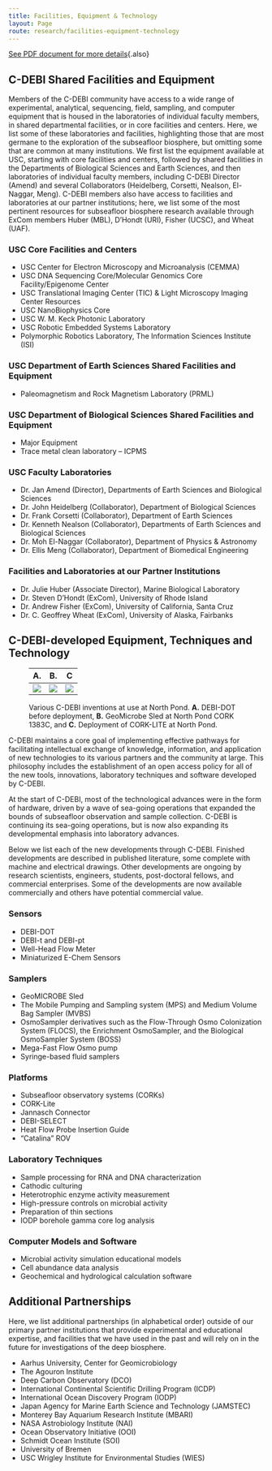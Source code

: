 ```yaml
---
title: Facilities, Equipment & Technology
layout: Page
route: research/facilities-equipment-technology
---
```


[See PDF document for more details](http://www.darkenergybiosphere.org/wp-content/uploads/docs/C-DEBI%20Shared%20Resources%20and%20Facilities.pdf){.also}

## C-DEBI Shared Facilities and Equipment

Members of the C-DEBI community have access to a wide range of experimental, analytical, sequencing, field, sampling, and computer equipment that is housed in the laboratories of individual faculty members, in shared departmental facilities, or in core facilities and centers. Here, we list some of these laboratories and facilities, highlighting those that are most germane to the exploration of the subseafloor biosphere, but omitting some that are common at many institutions. We first list the equipment available at USC, starting with core facilities and centers, followed by shared facilities in the Departments of Biological Sciences and Earth Sciences, and then laboratories of individual faculty members, including C-DEBI Director (Amend) and several Collaborators (Heidelberg, Corsetti, Nealson, El-Naggar, Meng). C-DEBI members also have access to facilities and laboratories at our partner institutions; here, we list some of the most pertinent resources for subseafloor biosphere research available through ExCom members Huber (MBL), D’Hondt (URI), Fisher (UCSC), and Wheat (UAF).

### USC Core Facilities and Centers

*   USC Center for Electron Microscopy and Microanalysis (CEMMA)
*   USC DNA Sequencing Core/Molecular Genomics Core Facility/Epigenome Center
*   USC Translational Imaging Center (TIC) & Light Microscopy Imaging Center Resources
*   USC NanoBiophysics Core
*   USC W. M. Keck Photonic Laboratory
*   USC Robotic Embedded Systems Laboratory
*   Polymorphic Robotics Laboratory, The Information Sciences Institute (ISI)

### USC Department of Earth Sciences Shared Facilities and Equipment

*   Paleomagnetism and Rock Magnetism Laboratory (PRML)

### USC Department of Biological Sciences Shared Facilities and Equipment

*   Major Equipment
*   Trace metal clean laboratory – ICPMS

### USC Faculty Laboratories

*   Dr. Jan Amend (Director), Departments of Earth Sciences and Biological Sciences
*   Dr. John Heidelberg (Collaborator), Department of Biological Sciences
*   Dr. Frank Corsetti (Collaborator), Department of Earth Sciences
*   Dr. Kenneth Nealson (Collaborator), Departments of Earth Sciences and Biological Sciences
*   Dr. Moh El-Naggar (Collaborator), Department of Physics & Astronomy
*   Dr. Ellis Meng (Collaborator), Department of Biomedical Engineering

### Facilities and Laboratories at our Partner Institutions

*   Dr. Julie Huber (Associate Director), Marine Biological Laboratory
*   Dr. Steven D’Hondt (ExCom), University of Rhode Island
*   Dr. Andrew Fisher (ExCom), University of California, Santa Cruz
*   Dr. C. Geoffrey Wheat (ExCom), University of Alaska, Fairbanks

## C-DEBI-developed Equipment, Techniques and Technology

<figure>

|A.|B.|C|
|-|-|-|
|![](http://www.darkenergybiosphere.org/wp-content/uploads/tools_DEBI-Dot.jpg)|![](http://www.darkenergybiosphere.org/wp-content/uploads/tools_GeoMicrobe.jpg)|![](http://www.darkenergybiosphere.org/wp-content/uploads/tools_CORK-Lite.jpeg)|
<figcaption>
Various C-DEBI inventions at use at North Pond. <strong>A.</strong> DEBI-DOT before deployment, <strong>B.</strong> GeoMicrobe Sled at North Pond CORK 1383C, and <strong>C.</strong> Deployment of CORK-LITE at North Pond.
</figcaption>
</figure>

C-DEBI maintains a core goal of implementing effective pathways for facilitating intellectual exchange of knowledge, information, and application of new technologies to its various partners and the community at large. This philosophy includes the establishment of an open access policy for all of the new tools, innovations, laboratory techniques and software developed by C-DEBI.

At the start of C-DEBI, most of the technological advances were in the form of hardware, driven by a wave of sea-going operations that expanded the bounds of subseafloor observation and sample collection. C-DEBI is continuing its sea-going operations, but is now also expanding its developmental emphasis into laboratory advances.

Below we list each of the new developments through C-DEBI. Finished developments are described in published literature, some complete with machine and electrical drawings. Other developments are ongoing by research scientists, engineers, students, post-doctoral fellows, and commercial enterprises. Some of the developments are now available commercially and others have potential commercial value.

### Sensors

*   DEBI-DOT
*   DEBI-t and DEBI-pt
*   Well-Head Flow Meter
*   Miniaturized E-Chem Sensors

### Samplers

*   GeoMICROBE Sled
*   The Mobile Pumping and Sampling system (MPS) and Medium Volume Bag Sampler (MVBS)
*   OsmoSampler derivatives such as the Flow-Through Osmo Colonization System (FLOCS), the Enrichment OsmoSampler, and the Biological OsmoSampler System (BOSS)
*   Mega-Fast Flow Osmo pump
*   Syringe-based fluid samplers

### Platforms

*   Subseafloor observatory systems (CORKs)
*   CORK-Lite
*   Jannasch Connector
*   DEBI-SELECT
*   Heat Flow Probe Insertion Guide
*   “Catalina” ROV

### Laboratory Techniques

*   Sample processing for RNA and DNA characterization
*   Cathodic culturing
*   Heterotrophic enzyme activity measurement
*   High-pressure controls on microbial activity
*   Preparation of thin sections
*   IODP borehole gamma core log analysis

### Computer Models and Software

*   Microbial activity simulation educational models
*   Cell abundance data analysis
*   Geochemical and hydrological calculation software

## Additional Partnerships

Here, we list additional partnerships (in alphabetical order) outside of our primary partner institutions that provide experimental and educational expertise, and facilities that we have used in the past and will rely on in the future for investigations of the deep biosphere.

*   Aarhus University, Center for Geomicrobiology
*   The Agouron Institute
*   Deep Carbon Observatory (DCO)
*   International Continental Scientific Drilling Program (ICDP)
*   International Ocean Discovery Program (IODP)
*   Japan Agency for Marine Earth Science and Technology (JAMSTEC)
*   Monterey Bay Aquarium Research Institute (MBARI)
*   NASA Astrobiology Institute (NAI)
*   Ocean Observatory Initiative (OOI)
*   Schmidt Ocean Institute (SOI)
*   University of Bremen
*   USC Wrigley Institute for Environmental Studies (WIES)
